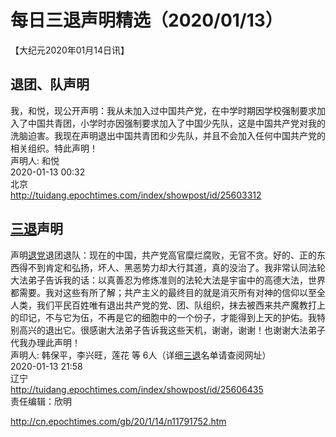 # 每日三退声明精选（2020/01/13）
  
  
【大纪元2020年01月14日讯】  
## 退团、队声明  
我，和悦，现公开声明：我从未加入过中国共产党，在中学时期因学校强制要求加入了中国共青团，小学时亦因强制要求加入了中国少先队，这是中国共产党对我的洗脑迫害。我现在声明退出中国共青团和少先队，并且不会加入任何中国共产党的相关组织。特此声明！  
声明人: 和悦  
2020-01-13 00:32  
北京  
<a href="http://tuidang.epochtimes.com/index/showpost/id/25603312">http://tuidang.epochtimes.com/index/showpost/id/25603312</a>  
## <a href="http://cn.epochtimes.com/gb/tag/%E4%B8%89%E9%80%80.html">三退</a>声明  
声明<a href="http://cn.epochtimes.com/gb/tag/%E9%80%80%E5%85%9A.html">退党</a>退团退队：现在的中国，共产党高官糜烂腐败，无官不贪。好的、正的东西得不到肯定和弘扬，坏人、黑恶势力却大行其道，真的没治了。我非常认同法轮大法弟子告诉我的话：以真善忍为修炼准则的法轮大法是宇宙中的高德大法，世界都需要。我对这些有所了解；共产主义的最终目的就是消灭所有对神的信仰以至全人类，我们平民百姓唯有退出共产党的党、团、队组织，抹去被西来共产魔教打上的印记，不与它为伍，不再是它的细胞中的一个份子，才能得到上天的护佑。我特别高兴的退出它。很感谢大法弟子告诉我这些天机，谢谢，谢谢！也谢谢大法弟子代我办理此声明！  
声明人: 韩保平，李兴旺，莲花 等 6人（详细<a href="http://cn.epochtimes.com/gb/tag/%E4%B8%89%E9%80%80.html">三退</a>名单请查阅网址）  
2020-01-13 21:58  
辽宁  
<a href="http://tuidang.epochtimes.com/index/showpost/id/25606435">http://tuidang.epochtimes.com/index/showpost/id/25606435</a>  
责任编辑：欣明  
  
  
  
http://cn.epochtimes.com/gb/20/1/14/n11791752.htm
